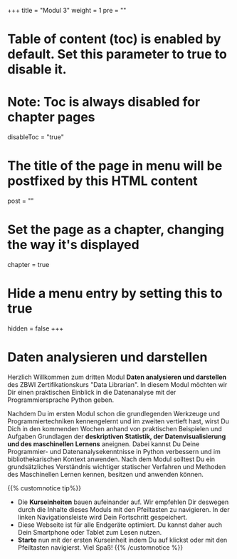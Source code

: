 +++
title = "Modul 3"
weight = 1
pre = ""
# Table of content (toc) is enabled by default. Set this parameter to true to disable it.
# Note: Toc is always disabled for chapter pages
disableToc = "true"
# The title of the page in menu will be postfixed by this HTML content
post = ""
# Set the page as a chapter, changing the way it's displayed
chapter = true
# Hide a menu entry by setting this to true
hidden = false
+++

# Daten analysieren und darstellen

Herzlich Willkommen zum dritten Modul **Daten analysieren und darstellen** des ZBWI Zertifikationskurs "Data Librarian". In diesem Modul möchten wir Dir einen praktischen Einblick in die Datenanalyse mit der Programmiersprache Python geben.

Nachdem Du im ersten Modul schon die grundlegenden Werkzeuge und Programmiertechniken kennengelernt und im zweiten vertieft hast, wirst Du Dich in den kommenden Wochen anhand von praktischen Beispielen und Aufgaben Grundlagen der **deskriptiven Statistik, der Datenvisualisierung und des maschinellen Lernens** aneignen. Dabei kannst Du Deine Programmier- und Datenanalysekenntnisse in Python verbessern und im bibliothekarischen Kontext anwenden. Nach dem Modul solltest Du ein grundsätzliches Verständnis wichtiger statischer Verfahren und Methoden des Maschinellen Lernen kennen, besitzen und anwenden können.

{{% customnotice tip%}}
- Die **Kurseinheiten** bauen aufeinander auf. Wir empfehlen Dir deswegen durch die Inhalte dieses Moduls mit den Pfeiltasten zu navigieren. In der linken Navigationsleiste wird Dein Fortschritt gespeichert.
- Diese Webseite ist für alle Endgeräte optimiert. Du kannst daher auch Dein Smartphone oder Tablet zum Lesen nutzen.
- **Starte** nun mit der ersten Kurseinheit indem Du auf </i> <i class="fas fa-chevron-right"></i> klickst oder mit den Pfeiltasten <i class="fas fa-arrows-alt-h"></i> navigierst. Viel Spaß!
{{% /customnotice %}}

